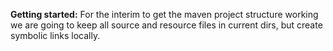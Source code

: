 **Getting started:**
For the interim to get the maven project structure working we are going to keep all source and resource files in current dirs, but create symbolic links locally.

